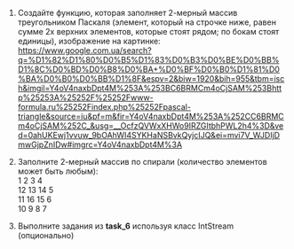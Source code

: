 ﻿1. Создайте функцию, которая заполняет 2-мерный массив треугольником Паскаля (элемент, который на строчке ниже, равен сумме 2х верхних элементов, которые стоят рядом; по бокам стоят единицы), изображение на картинке:
https://www.google.com.ua/search?q=%D1%82%D1%80%D0%B5%D1%83%D0%B3%D0%BE%D0%BB%D1%8C%D0%BD%D0%B8%D0%BA+%D0%BF%D0%B0%D1%81%D0%BA%D0%B0%D0%BB%D1%8F&espv=2&biw=1920&bih=955&tbm=isch&imgil=Y4oV4naxbDpt4M%253A%253BC6BRMCm4oCjSAM%253Bhttp%25253A%25252F%25252Fwww-formula.ru%25252Findex.php%25252Fpascal-triangle&source=iu&pf=m&fir=Y4oV4naxbDpt4M%253A%252CC6BRMCm4oCjSAM%252C_&usg=__OcfzQVWxXHWo9IRZGItbhPWL2h4%3D&ved=0ahUKEwj1vvuw_9bOAhWI4SYKHaNSBvkQyjcIJQ&ei=mvi7V_WJDIjDmwGjpZnIDw#imgrc=Y4oV4naxbDpt4M%3A

2. Заполните 2-мерный массив по спирали (количество элементов может быть любым):  
  1  2  3 4  
 12 13 14 5  
 11 16 15 6  
 10  9  8 7  

3. Выполните задания из **task_6** используя класс IntStream (опционально)